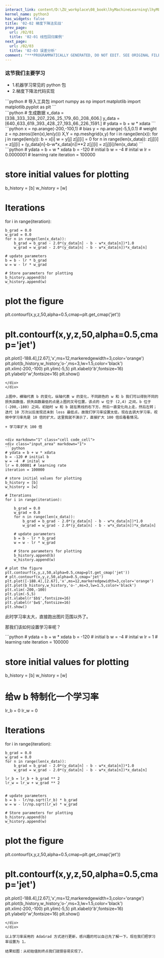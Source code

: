 ```yaml
---
interact_link: content/D:\ZU_workplace\08_book\lhyMachineLearning\lhyML\content\02/02.ipynb
kernel_name: python3
has_widgets: false
title: '02-02 梯度下降法实战'
prev_page:
  url: /02/01
  title: '02-01 线性回归案例'
next_page:
  url: /02/03
  title: '02-03 误差分析'
comment: "***PROGRAMMATICALLY GENERATED, DO NOT EDIT. SEE ORIGINAL FILES IN /content***"
---
```


### 这节我们主要学习


+ 1.机器学习常见的 python 包
+ 2.梯度下降法代码实现


<div markdown="1" class="cell code_cell">
<div class="input_area" markdown="1">
```python
# 导入工具包
import numpy as np
import matplotlib
import matplotlib.pyplot as plt
```
</div>

</div>

<div markdown="1" class="cell code_cell">
<div class="input_area" markdown="1">
```python
# 生成数据
x_data = [338.,333.,328.,207.,226.,25.,179.,60.,208.,606.]
y_data = [640.,633.,619.,393.,428.,27.,193.,66.,226.,1591.]
# ydata = b + w * xdata
```
</div>

</div>

<div markdown="1" class="cell code_cell">
<div class="input_area" markdown="1">
```python
x = np.arange(-200,-100,1) # bias
y = np.arange(-5,5,0.1) # weight
z = np.zeros((len(x),len(y)))
X,Y = np.meshgrid(x,y)
for i in range(len(x)):
    for j in range(len(y)):
        b = x[i]
        w = y[j]
        z[j][i] = 0
        for n in range(len(x_data)):
             z[j][i] = z[j][i] + (y_data[n]-b-w*x_data[n])**2
        z[j][i] = z[j][i]/len(x_data)
```
</div>

</div>

<div markdown="1" class="cell code_cell">
<div class="input_area" markdown="1">
```python
# ydata = b + w * xdata
b = -120 # initial b
w = -4  # inital w
lr = 0.0000001 # learning rate
iteration = 100000

# store initial values for plotting
b_history = [b]
w_history = [w]

# Iterations
for i in range(iteration):
    
    b_grad = 0.0
    w_grad = 0.0
    for n in range(len(x_data)):
        b_grad = b_grad - 2.0*(y_data[n] - b - w*x_data[n])*1.0
        w_grad = w_grad - 2.0*(y_data[n] - b - w*x_data[n])*x_data[n]
        
    # update parameters
    b = b - lr * b_grad
    w = w - lr * w_grad
    
    # Store parameters for plotting 
    b_history.append(b)
    w_history.append(w)
    
# plot the figure
plt.contourf(x,y,z,50,alpha=0.5,cmap=plt.get_cmap('jet'))
# plt.contourf(x,y,z,50,alpha=0.5,cmap='jet')
plt.plot([-188.4],[2.67],'x',ms=12,markeredgewidth=3,color='orange')
plt.plot(b_history,w_history,'o-',ms=3,lw=1.5,color='black')
plt.xlim(-200,-100)
plt.ylim(-5,5)
plt.xlabel(r'$b$',fontsize=16)
plt.ylabel(r'$w$',fontsize=16)
plt.show()   
```
</div>
</div>

上图中，横轴代表 b 的变化，纵轴代表 w 的变化，不同颜色的 w 和 b 我们可以得到不同的损失函数值，损失函数最低的点是上图的叉号位置，该点的 w 位于 (2,4) 之间，b 位于 (-200,-180) 之间。初始时 w 和 b 就在黑线的右下方，然后一直变化向上走，然后左转；迭代 10 万次以后发现还未到 loss 最低点，故我们学习率设置太低，现在去调大学习率，视频中学习率先是 10 倍的扩大，这里我就不演示了，直接扩大 100 倍后看看情况。

+ 学习率扩大 100 倍


<div markdown="1" class="cell code_cell">
<div class="input_area" markdown="1">
```python
# ydata = b + w * xdata
b = -120 # initial b
w = -4  # inital w
lr = 0.00001 # learning rate
iteration = 100000

# store initial values for plotting
b_history = [b]
w_history = [w]

# Iterations
for i in range(iteration):
    
    b_grad = 0.0
    w_grad = 0.0
    for n in range(len(x_data)):
        b_grad = b_grad - 2.0*(y_data[n] - b - w*x_data[n])*1.0
        w_grad = w_grad - 2.0*(y_data[n] - b - w*x_data[n])*x_data[n]
        
    # update parameters
    b = b - lr * b_grad
    w = w - lr * w_grad
    
    # Store parameters for plotting 
    b_history.append(b)
    w_history.append(w)
    
# plot the figure
plt.contourf(x,y,z,50,alpha=0.5,cmap=plt.get_cmap('jet'))
# plt.contourf(x,y,z,50,alpha=0.5,cmap='jet')
plt.plot([-188.4],[2.67],'x',ms=12,markeredgewidth=3,color='orange')
plt.plot(b_history,w_history,'o-',ms=3,lw=1.5,color='black')
plt.xlim(-200,-100)
plt.ylim(-5,5)
plt.xlabel(r'$b$',fontsize=16)
plt.ylabel(r'$w$',fontsize=16)
plt.show()
```
</div>

</div>

此时学习率太大，直接跑出图片范围以外了。

那我们该如何设置学习率呢？

<div markdown="1" class="cell code_cell">
<div class="input_area" markdown="1">
```python
# ydata = b + w * xdata
b = -120 # initial b
w = -4  # inital w
lr = 1 # learning rate
iteration = 100000

# store initial values for plotting
b_history = [b]
w_history = [w]

# 给w b 特制化一个学习率
lr_b = 0
lr_w = 0

# Iterations
for i in range(iteration):
    
    b_grad = 0.0
    w_grad = 0.0
    for n in range(len(x_data)):
        b_grad = b_grad - 2.0*(y_data[n] - b - w*x_data[n])*1.0
        w_grad = w_grad - 2.0*(y_data[n] - b - w*x_data[n])*x_data[n]
    
    lr_b = lr_b + b_grad ** 2
    lr_w = lr_w + w_grad ** 2
    
    
    # update parameters
    b = b - lr/np.sqrt(lr_b) * b_grad
    w = w - lr/np.sqrt(lr_w) * w_grad
    
    # Store parameters for plotting 
    b_history.append(b)
    w_history.append(w)
    
# plot the figure
plt.contourf(x,y,z,50,alpha=0.5,cmap=plt.get_cmap('jet'))
# plt.contourf(x,y,z,50,alpha=0.5,cmap='jet')
plt.plot([-188.4],[2.67],'x',ms=12,markeredgewidth=3,color='orange')
plt.plot(b_history,w_history,'o-',ms=3,lw=1.5,color='black')
plt.xlim(-200,-100)
plt.ylim(-5,5)
plt.xlabel(r'$b$',fontsize=16)
plt.ylabel(r'$w$',fontsize=16)
plt.show()
```
</div>
</div>

以上学习率采用的 AdaGrad 方式进行更新，感兴趣的可以自己先了解一下。现在我们把学习率设置为 1，

结果如图：从初始值到终点我们就很容易实现了。

